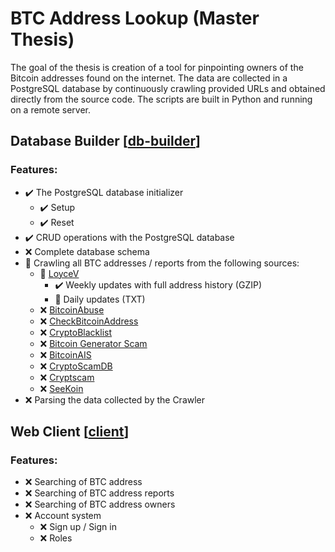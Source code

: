 # BTC Address Lookup (Master Thesis)
The goal of the thesis is creation of a tool for pinpointing owners of the Bitcoin addresses found on the internet. The data are collected in a PostgreSQL database by continuously crawling provided URLs and obtained directly from the source code. The scripts are built in Python and running on a remote server.

## Database Builder [[db-builder](../../tree/main/db-builder "Database Builder")]
### Features:
- :heavy_check_mark: The PostgreSQL database initializer
  - :heavy_check_mark: Setup
  - :heavy_check_mark: Reset
- :heavy_check_mark: CRUD operations with the PostgreSQL database
- :x: Complete database schema
- :hammer: Crawling all BTC addresses / reports from the following sources:
  - :hammer: [LoyceV](http://alladdresses.loyce.club "LoyceV")
    - :heavy_check_mark: Weekly updates with full address history (GZIP)
    - :hammer: Daily updates (TXT)
  - :x: [BitcoinAbuse](https://www.bitcoinabuse.com/reports "BitcoinAbuse")
  - :x: [CheckBitcoinAddress](https://checkbitcoinaddress.com/abuse-reports-to-bitcoin-address "CheckBitcoinAddress")
  - :x: [CryptoBlacklist](https://www.cryptoblacklist.io "CryptoBlacklist")
  - :x: [Bitcoin Generator Scam](http://ssrg.site.uottawa.ca/bgsieeesb2020/#urls "Bitcoin Generator Scam")
  - :x: [BitcoinAIS](https://bitcoinais.com "BitcoinAIS")
  - :x: [CryptoScamDB](https://cryptoscamdb.org "CryptoScamDB")
  - :x: [Cryptscam](https://cryptscam.com "Cryptscam")
  - :x: [SeeKoin](https://www.seekoin.com/address.php "SeeKoin")
- :x: Parsing the data collected by the Crawler


## Web Client [[client](../../tree/main/client "Web Client")]
### Features:
- :x: Searching of BTC address
- :x: Searching of BTC address reports
- :x: Searching of BTC address owners
- :x: Account system
  - :x: Sign up / Sign in
  - :x: Roles
